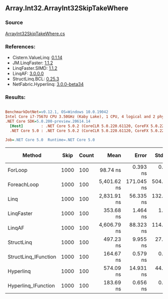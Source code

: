 ﻿## Array.Int32.ArrayInt32SkipTakeWhere

### Source
[ArrayInt32SkipTakeWhere.cs](../LinqBenchmarks/Array/Int32/ArrayInt32SkipTakeWhere.cs)

### References:
- Cistern.ValueLinq: [0.1.14](https://www.nuget.org/packages/Cistern.ValueLinq/0.1.14)
- JM.LinqFaster: [1.1.2](https://www.nuget.org/packages/JM.LinqFaster/1.1.2)
- LinqFaster.SIMD: [1.1.2](https://www.nuget.org/packages/LinqFaster.SIMD/1.0.3)
- LinqAF: [3.0.0.0](https://www.nuget.org/packages/LinqAF/3.0.0.0)
- StructLinq.BCL: [0.25.3](https://www.nuget.org/packages/StructLinq.BCL/0.25.3)
- NetFabric.Hyperlinq: [3.0.0-beta34](https://www.nuget.org/packages/NetFabric.Hyperlinq/3.0.0-beta34)

### Results:
``` ini

BenchmarkDotNet=v0.12.1, OS=Windows 10.0.19042
Intel Core i7-7567U CPU 3.50GHz (Kaby Lake), 1 CPU, 4 logical and 2 physical cores
.NET Core SDK=5.0.200-preview.20614.14
  [Host]        : .NET Core 5.0.2 (CoreCLR 5.0.220.61120, CoreFX 5.0.220.61120), X64 RyuJIT
  .NET Core 5.0 : .NET Core 5.0.2 (CoreCLR 5.0.220.61120, CoreFX 5.0.220.61120), X64 RyuJIT

Job=.NET Core 5.0  Runtime=.NET Core 5.0  

```
|               Method | Skip | Count |        Mean |      Error |     StdDev | Ratio | RatioSD |  Gen 0 | Gen 1 | Gen 2 | Allocated |
|--------------------- |----- |------ |------------:|-----------:|-----------:|------:|--------:|-------:|------:|------:|----------:|
|              ForLoop | 1000 |   100 |    98.74 ns |   0.393 ns |   0.348 ns |  1.00 |    0.00 |      - |     - |     - |         - |
|          ForeachLoop | 1000 |   100 | 5,401.62 ns | 171.045 ns | 504.329 ns | 51.92 |    4.71 | 0.0153 |     - |     - |      32 B |
|                 Linq | 1000 |   100 | 2,831.91 ns |  56.335 ns | 132.788 ns | 28.35 |    1.59 | 0.0725 |     - |     - |     152 B |
|           LinqFaster | 1000 |   100 |   353.68 ns |   1.464 ns |   1.298 ns |  3.58 |    0.02 | 0.7191 |     - |     - |    1504 B |
|               LinqAF | 1000 |   100 | 4,606.79 ns |  88.323 ns | 114.845 ns | 46.63 |    1.09 |      - |     - |     - |         - |
|           StructLinq | 1000 |   100 |   497.23 ns |   9.955 ns |  27.082 ns |  5.08 |    0.29 | 0.0458 |     - |     - |      96 B |
| StructLinq_IFunction | 1000 |   100 |   164.67 ns |   0.579 ns |   0.483 ns |  1.67 |    0.01 |      - |     - |     - |         - |
|            Hyperlinq | 1000 |   100 |   574.09 ns |  14.931 ns |  44.025 ns |  5.74 |    0.45 |      - |     - |     - |         - |
|  Hyperlinq_IFunction | 1000 |   100 |   183.69 ns |   0.656 ns |   0.581 ns |  1.86 |    0.01 |      - |     - |     - |         - |
